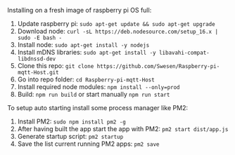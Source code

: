 Installing on a fresh image of raspberry pi OS full:
1. Update raspberry pi: `sudo apt-get update && sudo apt-get upgrade`
2. Download node: `curl -sL https://deb.nodesource.com/setup_16.x | sudo -E bash -`
3. Install node: `sudo apt-get install -y nodejs`
4. Install mDNS libraries: `sudo apt-get install -y libavahi-compat-libdnssd-dev`
5. Clone this repo: `git clone https://github.com/Swesen/Raspberry-pi-mqtt-Host.git`
6. Go into repo folder: `cd Raspberry-pi-mqtt-Host`
7. Install required node modules: `npm install --only=prod`
8. Build: `npm run build` or start manually `npm run start`

To setup auto starting install some process manager like PM2:
1. Install PM2: `sudo npm install pm2 -g`
2. After having built the app start the app with PM2:
    `pm2 start dist/app.js`
3. Generate startup script: `pm2 startup`
4. Save the list current running PM2 apps: `pm2 save`